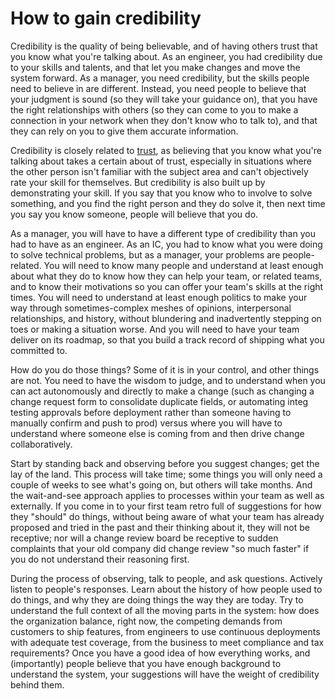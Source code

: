 # How to gain credibility

Credibility is the quality of being believable, and of having others trust that you know what 
you're talking about. As an engineer, you had credibility due to your skills and talents, and 
that let you make changes and move the system forward. As a manager, you need credibility,
but the skills people need to believe in are different. Instead, you need people to believe
that your judgment is sound (so they will take your guidance on), that you have the right
relationships with others (so they can come to you to make a connection in your network when 
they don't know who to talk to), and that they can rely on you to give them accurate 
information. 

Credibility is closely related to [trust](earn-trust-from-others.md), as believing that you
know what you're talking about takes a certain about of trust, especially in situations where
the other person isn't familiar with the subject area and can't objectively rate your skill
for themselves. But credibility is also built up by demonstrating your skill. If you say that 
you know who to involve to solve something, and you find the right person and they do solve
it, then next time you say you know someone, people will believe that you do.

As a manager, you will have to have a different type of credibility than you had to have 
as an engineer. As an IC, you had to know what you were doing to solve technical 
problems, but as a manager, your problems are people-related. You will need to know many
people and understand at least enough about what they do to know how they can help your 
team, or related teams, and to know their motivations so you can offer your team's
skills at the right times. You will need to understand at least enough politics to make your
way through sometimes-complex meshes of opinions, interpersonal relationships, and history,
without blundering and inadvertently stepping on toes or making a situation worse. And you
will need to have your team deliver on its roadmap, so that you build a track record of
shipping what you committed to.

How do you do those things? Some of it is in your control, and other things are not. You
need to have the wisdom to judge, and to understand when you can act autonomously and 
directly to make a change (such as changing a change request form to consolidate duplicate 
fields, or automating integ testing approvals before deployment rather than someone 
having to manually confirm and push to prod) versus where you will have to understand where 
someone else is coming from and then drive change collaboratively. 

Start by standing back and observing before you suggest changes; get the
lay of the land. This process will take time; some things you will only need a couple of
weeks to see what's going on, but others will take months. And the wait-and-see approach
applies to processes within your team as well as externally. If you come in to your first 
team retro full of suggestions for how they "should" do things, without being aware of what your
team has already proposed and tried in the past and their thinking about it, they will 
not be receptive; nor will a change review board be receptive to sudden complaints that
your old company did change review "so much faster" if you do not understand their reasoning
first. 

During the process of observing, talk to people, and ask questions. Actively listen to 
people's responses. Learn about the history of how people used to do things, and why 
they are doing things the way they are today. Try to understand the full context of
all the moving parts in the system: how does the organization balance, right now, the
competing demands from customers to ship features, from engineers to use continuous
deployments with adequate test coverage, from the business to meet compliance and tax 
requirements? Once you have a good idea of how everything works, and (importantly) people
believe that you have enough background to understand the system, your suggestions
will have the weight of credibility behind them.

